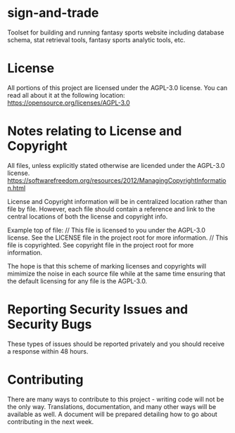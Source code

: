 # sign-and-trade
Toolset for building and running fantasy sports website including database schema, stat retrieval tools, fantasy sports analytic tools, etc.

# License
All portions of this project are licensed under the AGPL-3.0 license. You can read all about it at the following location: https://opensource.org/licenses/AGPL-3.0

# Notes relating to License and Copyright
All files, unless explicitly stated otherwise are licended under the AGPL-3.0 license. https://softwarefreedom.org/resources/2012/ManagingCopyrightInformation.html

License and Copyright information will be in centralized location rather than file by file. However, each file should contain a reference and link to the central locations of both the license and copyright info.

Example top of file:
// This file is licensed to you under the AGPL-3.0 license. See the LICENSE file in the project root for more information.
// This file is copyrighted. See copyright file in the project root for more information.

The hope is that this scheme of marking licenses and copyrights will mimimize the noise in each source file while at the same time ensuring that the default licensing for any file is the AGPL-3.0.

# Reporting Security Issues and Security Bugs
These types of issues should be reported privately and you should receive a response within 48 hours. 

# Contributing
There are many ways to contribute to this project - writing code will not be the only way. Translations, documentation, and many other ways will be available as well. A document will be prepared detailing how to go about contributing in the next week.
